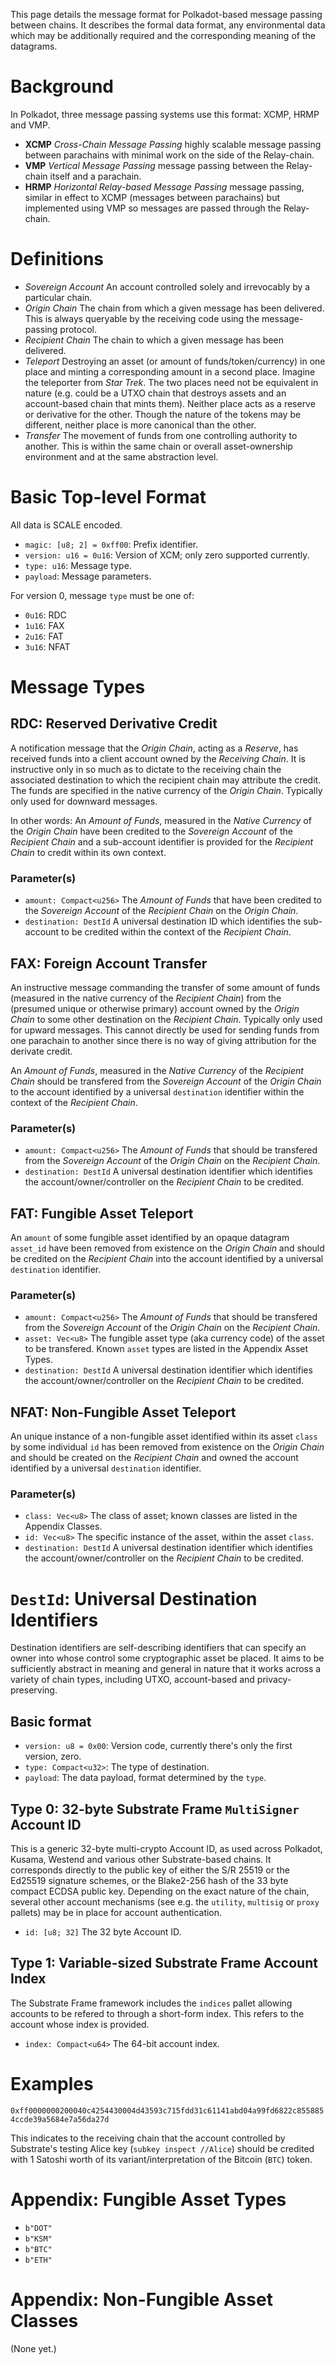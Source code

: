 This page details the message format for Polkadot-based message passing between chains. It describes the formal data format, any environmental data which may be additionally required and the corresponding meaning of the datagrams.

# Background

In Polkadot, three message passing systems use this format: XCMP, HRMP and VMP.

- **XCMP** *Cross-Chain Message Passing* highly scalable message passing between parachains with minimal work on the side of the Relay-chain.
- **VMP** *Vertical Message Passing* message passing between the Relay-chain itself and a parachain.
- **HRMP** *Horizontal Relay-based Message Passing* message passing, similar in effect to XCMP (messages between parachains) but implemented using VMP so messages are passed through the Relay-chain.


# Definitions

- *Sovereign Account* An account controlled solely and irrevocably by a particular chain.
- *Origin Chain* The chain from which a given message has been delivered. This is always queryable by the receiving code using the message-passing protocol.
- *Recipient Chain* The chain to which a given message has been delivered.
- *Teleport* Destroying an asset (or amount of funds/token/currency) in one place and minting a corresponding amount in a second place. Imagine the teleporter from *Star Trek*. The two places need not be equivalent in nature (e.g. could be a UTXO chain that destroys assets and an account-based chain that mints them). Neither place acts as a reserve or derivative for the other. Though the nature of the tokens may be different, neither place is more canonical than the other.
- *Transfer* The movement of funds from one controlling authority to another. This is within the same chain or overall asset-ownership environment and at the same abstraction level. 



# Basic Top-level Format

All data is SCALE encoded.

- `magic: [u8; 2] = 0xff00`: Prefix identifier.
- `version: u16 = 0u16`: Version of XCM; only zero supported currently.
- `type: u16`: Message type.
- `payload`: Message parameters.

For version 0, message `type` must be one of:

- `0u16`: RDC
- `1u16`: FAX
- `2u16`: FAT
- `3u16`: NFAT



# Message Types

## RDC: Reserved Derivative Credit

A notification message that the *Origin Chain*, acting as a *Reserve*, has received funds into a client account owned by the *Receiving Chain*. It is instructive only in so much as to dictate to the receiving chain the associated destination to which the recipient chain may attribute the credit. The funds are specified in the native currency of the *Origin Chain*. Typically only used for downward messages.

In other words: An *Amount of Funds*, measured in the *Native Currency* of the *Origin Chain* have been credited to the *Sovereign Account* of the *Recipient Chain* and a sub-account identifier is provided for the *Recipient Chain* to credit within its own context.

### Parameter(s)

- `amount: Compact<u256>` The *Amount of Funds* that have been credited to the *Sovereign Account* of the *Recipient Chain* on the *Origin Chain*.
- `destination: DestId` A universal destination ID which identifies the sub-account to be credited within the context of the *Recipient Chain*.




## FAX: Foreign Account Transfer

An instructive message commanding the transfer of some amount of funds (measured in the native currency of the *Recipient Chain*) from the (presumed unique or otherwise primary) account owned by the *Origin Chain* to some other destination on the *Recipient Chain*. Typically only used for upward messages. This cannot directly be used for sending funds from one parachain to another since there is no way of giving attribution for the derivate credit.

An *Amount of Funds*, measured in the *Native Currency* of the *Recipient Chain* should be transfered from the *Sovereign Account* of the *Origin Chain* to the account identified by a universal `destination` identifier within the context of the *Recipient Chain*.

### Parameter(s)

- `amount: Compact<u256>` The *Amount of Funds* that should be transfered from the *Sovereign Account* of the *Origin Chain* on the *Recipient Chain*.
- `destination: DestId` A universal destination identifier which identifies the account/owner/controller on the *Recipient Chain* to be credited.




## FAT: Fungible Asset Teleport

An `amount` of some fungible asset identified by an opaque datagram `asset_id` have been removed from existence on the *Origin Chain* and should be credited on the *Recipient Chain* into the account identified by a universal `destination` identifier.

### Parameter(s)

- `amount: Compact<u256>` The *Amount of Funds* that should be transfered from the *Sovereign Account* of the *Origin Chain* on the *Recipient Chain*.
- `asset: Vec<u8>` The fungible asset type (aka currency code) of the asset to be transfered. Known `asset` types are listed in the Appendix Asset Types.
- `destination: DestId` A universal destination identifier which identifies the account/owner/controller on the *Recipient Chain* to be credited.




## NFAT: Non-Fungible Asset Teleport

An unique instance of a non-fungible asset identified within its asset `class` by some individual `id` has been removed from existence on the *Origin Chain* and should be created on the *Recipient Chain* and owned the account identified by a universal `destination` identifier.

### Parameter(s)

- `class: Vec<u8>` The class of asset; known classes are listed in the Appendix Classes.
- `id: Vec<u8>` The specific instance of the asset, within the asset `class`.
- `destination: DestId` A universal destination identifier which identifies the account/owner/controller on the *Recipient Chain* to be credited.



# `DestId`: Universal Destination Identifiers

Destination identifiers are self-describing identifiers that can specify an owner into whose control some cryptographic asset be placed. It aims to be sufficiently abstract in meaning and general in nature that it works across a variety of chain types, including UTXO, account-based and privacy-preserving.

## Basic format

- `version: u8 = 0x00`: Version code, currently there's only the first version, zero.
- `type: Compact<u32>`: The type of destination.
- `payload`: The data payload, format determined by the `type`.

## Type 0: 32-byte Substrate Frame `MultiSigner` Account ID

This is a generic 32-byte multi-crypto Account ID, as used across Polkadot, Kusama, Westend and various other Substrate-based chains. It corresponds directly to the public key of either the S/R 25519 or the Ed25519 signature schemes, or the Blake2-256 hash of the 33 byte compact ECDSA public key. Depending on the exact nature of the chain, several other account mechanisms (see e.g. the `utility`, `multisig` or `proxy` pallets) may be in place for account authentication.

- `id: [u8; 32]` The 32 byte Account ID.

## Type 1: Variable-sized Substrate Frame Account Index

The Substrate Frame framework includes the `indices` pallet allowing accounts to be refered to through a short-form index. This refers to the account whose index is provided.

- `index: Compact<u64>` The 64-bit account index.



# Examples

`0xff0000000200040c4254430004d43593c715fdd31c61141abd04a99fd6822c8558854ccde39a5684e7a56da27d`

This indicates to the receiving chain that the account controlled by Substrate's testing Alice key (`subkey inspect //Alice`) should be credited with 1 Satoshi worth of its variant/interpretation of the Bitcoin (`BTC`) token.


# Appendix: Fungible Asset Types

- `b"DOT"`
- `b"KSM"`
- `b"BTC"`
- `b"ETH"`




# Appendix: Non-Fungible Asset Classes

(None yet.)